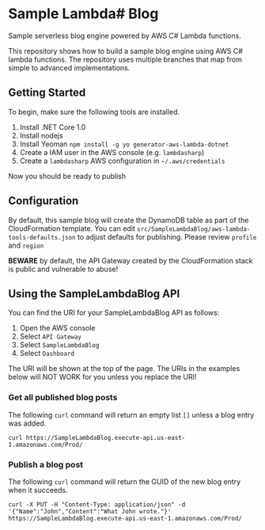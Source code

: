 # Sample Lambda# Blog
Sample serverless blog engine powered by AWS C# Lambda functions.

This repository shows how to build a sample blog engine using AWS C# lambda functions. The repository uses multiple
branches that map from simple to advanced implementations.

## Getting Started
To begin, make sure the following tools are installed.

1. Install .NET Core 1.0
2. Install nodejs
3. Install Yeoman `npm install -g yo generator-aws-lambda-dotnet`
4. Create a IAM user in the AWS console (e.g. `lambdasharp`)
5. Create a `lambdasharp` AWS configuration in `~/.aws/credentials`

Now you should be ready to publish

## Configuration
By default, this sample blog will  create the DynamoDB table as part of the CloudFormation template. You can edit
`src/SampleLambdaBlog/aws-lambda-tools-defaults.json` to adjust defaults for publishing. Please review `profile` and
`region`

**BEWARE** by default, the API Gateway created by the CloudFormation stack is public and vulnerable to abuse!

## Using the SampleLambdaBlog API

You can find the URI for your SampleLambdaBlog API as follows:
1. Open the AWS console
2. Select `API Gateway`
3. Select `SampleLambdaBlog`
4. Select `Dashboard`

The URI will be shown at the top of the page. The URIs in the examples below will NOT WORK for you unless you replace the URI!

### Get all published blog posts
The following `curl` command will return an empty list `[]` unless a blog entry was added.
```
curl https://SampleLambdaBlog.execute-api.us-east-1.amazonaws.com/Prod/
```

### Publish a blog post
The following `curl` command will return the GUID of the new blog entry when it succeeds.
```
curl -X PUT -H "Content-Type: application/json" -d '{"Name":"John","Content":"What John wrote."}' https://SampleLambdaBlog.execute-api.us-east-1.amazonaws.com/Prod/
```
